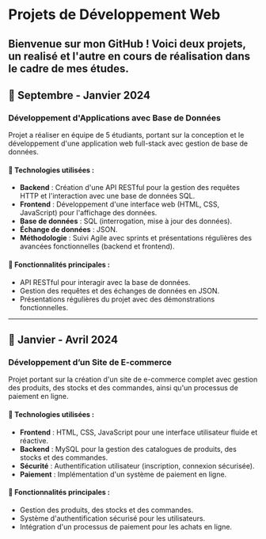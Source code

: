 # Projets de Développement Web

Bienvenue sur mon GitHub ! Voici deux projets, un realisé et l'autre en cours de réalisation dans le cadre de mes études.
---

## 📅 Septembre - Janvier 2024  
### **Développement d'Applications avec Base de Données**  
Projet a réaliser en équipe de 5 étudiants, portant sur la conception et le développement d'une application web full-stack avec gestion de base de données.

#### 🔧 **Technologies utilisées :**
- **Backend** : Création d'une API RESTful pour la gestion des requêtes HTTP et l'interaction avec une base de données SQL.
- **Frontend** : Développement d'une interface web (HTML, CSS, JavaScript) pour l'affichage des données.
- **Base de données** : SQL (interrogation, mise à jour des données).
- **Échange de données** : JSON.
- **Méthodologie** : Suivi Agile avec sprints et présentations régulières des avancées fonctionnelles (backend et frontend).

#### 🎯 **Fonctionnalités principales :**
- API RESTful pour interagir avec la base de données.
- Gestion des requêtes et des échanges de données en JSON.
- Présentations régulières du projet avec des démonstrations fonctionnelles.

---

## 📅 Janvier - Avril 2024  
### **Développement d’un Site de E-commerce**  
Projet portant sur la création d'un site de e-commerce complet avec gestion des produits, des stocks et des commandes, ainsi qu'un processus de paiement en ligne.

#### 🔧 **Technologies utilisées :**
- **Frontend** : HTML, CSS, JavaScript pour une interface utilisateur fluide et réactive.
- **Backend** : MySQL pour la gestion des catalogues de produits, des stocks et des commandes.
- **Sécurité** : Authentification utilisateur (inscription, connexion sécurisée).
- **Paiement** : Implémentation d'un système de paiement en ligne.

#### 🎯 **Fonctionnalités principales :**
- Gestion des produits, des stocks et des commandes.
- Système d'authentification sécurisé pour les utilisateurs.
- Intégration d'un processus de paiement pour les achats en ligne.
